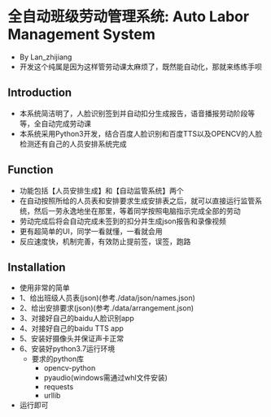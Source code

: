 # 全自动班级劳动管理系统: Auto Labor Management System
- By Lan_zhijiang
- 开发这个纯属是因为这样管劳动课太麻烦了，既然能自动化，那就来练练手呗

## Introduction
- 本系统简洁明了，人脸识别签到并自动扣分生成报告，语音播报劳动阶段等等，全自动完成劳动课
- 本系统采用Python3开发，结合百度人脸识别和百度TTS以及OPENCV的人脸检测还有自己的人员安排系统完成

## Function
- 功能包括【人员安排生成】和【自动监管系统】两个
- 在自动按照所给的人员表和安排要求生成安排表之后，就可以直接运行监管系统，然后一劳永逸地坐在那里，等着同学按照电脑指示完成全部的劳动
- 劳动完成后将会自动完成未签到的扣分并生成json报告和录像视频
- 更有超简单的UI，同学一看就懂，一看就会用
- 反应速度快，机制完善，有效防止提前签，误签，跑路

## Installation
- 使用非常的简单
- 1、给出班级人员表(json)(参考./data/json/names.json)
- 2、给出安排要求(json)(参考./data/arrangement.json)
- 3、对接好自己的baidu人脸识别app
- 4、对接好自己的baidu TTS app
- 5、安装好摄像头并保证声卡正常
- 6、安装好python3.7运行环境
  - 要求的python库
    - opencv-python
    - pyaudio(windows需通过whl文件安装)
    - requests
    - urllib
- 运行即可

